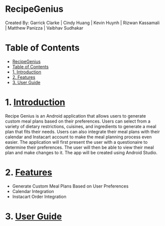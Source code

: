 # RecipeGenius
Created By: Garrick Clarke | Cindy Huang | Kevin Huynh | Rizwan Kassamali | Matthew Panizza | Vaibhav Sudhakar

# Table of Contents
- [RecipeGenius](#recipegenius)
- [Table of Contents](#table-of-contents)
- [1. Introduction](#1-introduction)
- [2. Features](#2-features)
- [3. User Guide](#3-user-guide)

# 1. [Introduction](#introduction)
Recipe Genius is an Android application that allows users to generate custom meal plans based on their preferences. Users can select from a variety of dietary restrictions, cuisines, and ingredients to generate a meal plan that fits their needs. Users can also integrate their meal plans with their calendar and Instacart account to make the meal planning process even easier. The application will first present the user with a questionaire to determine their preferences. The user will then be able to view their meal plan and make changes to it. The app will be created using Android Studio.

# 2. [Features](#features)
- Generate Custom Meal Plans Based on User Preferences
- Calendar Integration
- Instacart Order Integration

# 3. [User Guide](#user-guide)
